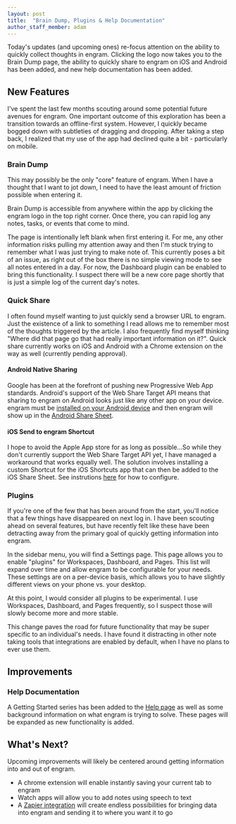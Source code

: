 ```yaml
---
layout: post
title:  "Brain Dump, Plugins & Help Documentation"
author_staff_member: adam
---
```


Today's updates (and upcoming ones) re-focus attention on the ability to quickly collect thoughts in engram. Clicking the logo now takes you to the Brain Dump page, the ability to quickly share to engram on iOS and Android has been added, and new help documentation has been added.

## New Features

I've spent the last few months scouting around some potential future avenues for engram. One important outcome of this exploration has been a transition towards an offline-first system. However, I quickly became bogged down with subtleties of dragging and dropping. After taking a step back, I realized that my use of the app had declined quite a bit - particularly on mobile. 

### Brain Dump

This may possibly be the only "core" feature of engram. When I have a thought that I want to jot down, I need to have the least amount of friction possible when entering it. 

Brain Dump is accessible from anywhere within the app by clicking the engram logo in the top right corner. Once there, you can rapid log any notes, tasks, or events that come to mind. 

The page is intentionally left blank when first entering it. For me, any other information risks pulling my attention away and then I'm stuck trying to remember what I was just trying to make note of. This currently poses a bit of an issue, as right out of the box there is no simple viewing mode to see all notes entered in a day. For now, the Dashboard plugin can be enabled to bring this functionality. I suspect there will be a new core page shortly that is just a simple log of the current day's notes.

### Quick Share

I often found myself wanting to just quickly send a browser URL to engram. Just the existence of a link to something I read allows me to remember most of the thoughts triggered by the article. I also frequently find myself thinking "Where did that page go that had really important information on it?".  Quick share currently works on iOS and Android with a Chrome extension on the way as well (currently pending approval).

#### Android Native Sharing

Google has been at the forefront of pushing new Progressive Web App standards. Android's support of the Web Share Target API means that sharing to engram on Android looks just like any other app on your device. engram must be [installed on your Android device](/help/getting-started/install-engram-on-your-devices#android) and then engram will show up in the [Android Share Sheet](/help/getting-started/how-to-setup-send-to-engram/#android).

#### iOS Send to engram Shortcut

I hope to avoid the Apple App store for as long as possible...So while they don't currently support the Web Share Target API yet, I have managed a workaround that works equally well. The solution involves installing a custom Shortcut for the iOS Shortcuts app that can then be added to the iOS Share Sheet.  See instrutions [here](/help/getting-started/how-to-setup-send-to-engram/#iOS) for how to configure.

### Plugins

If you're one of the few that has been around from the start, you'll notice that a few things have disappeared on next log in.  I have been scouting ahead on several features, but have recently felt like these have been detracting away from the primary goal of quickly getting information into engram.

In the sidebar menu, you will find a Settings page.  This page allows you to enable "plugins" for Workspaces, Dashboard, and Pages.  This list will expand over time and allow engram to be configurable for your needs.  These settings are on a per-device basis, which allows you to have slightly different views on your phone vs. your desktop.

At this point, I would consider all plugins to be experimental.  I use Workspaces, Dashboard, and Pages frequently, so I suspect those will slowly become more and more stable.

This change paves the road for future functionality that may be super specific to an individual's needs. I have found it distracting in other note taking tools that integrations are enabled by default, when I have no plans to ever use them.

## Improvements

### Help Documentation

A Getting Started series has been added to the [Help page](/help) as well as some background information on what engram is trying to solve. These pages will be expanded as new functionality is added.

## What's Next?

Upcoming improvements will likely be centered around getting information into and out of engram. 
- A chrome extension will enable instantly saving your current tab to engram
- Watch apps will allow you to add notes using speech to text
- A [Zapier integration](https://zapier.com/apps/engram/integrations) will create endless possibilities for bringing data into engram and sending it to where you want it to go